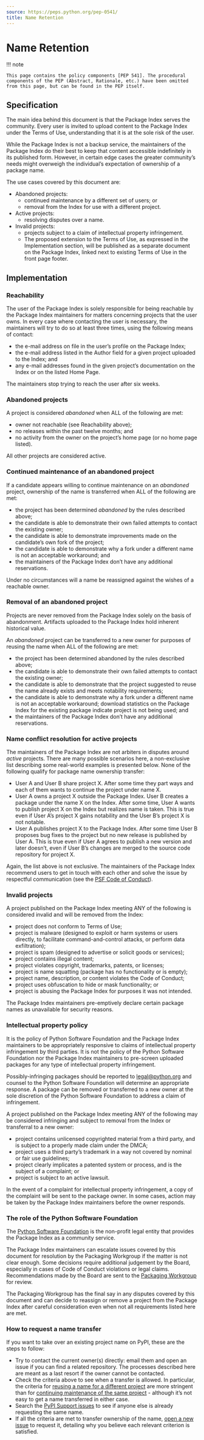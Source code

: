 ```yaml
---
source: https://peps.python.org/pep-0541/
title: Name Retention
---
```


# Name Retention

!!! note

    This page contains the policy components [PEP 541]. The procedural
    components of the PEP (Abstract, Rationale, etc.) have been omitted
    from this page, but can be found in the PEP itself.

[PEP 541]: https://peps.python.org/pep-0541/

## Specification

The main idea behind this document is that the Package Index serves the
community. Every user is invited to upload content to the Package Index under
the Terms of Use, understanding that it is at the sole risk of the user.

While the Package Index is not a backup service, the maintainers of the Package
Index do their best to keep that content accessible indefinitely in its
published form. However, in certain edge cases the greater community’s needs
might overweigh the individual’s expectation of ownership of a package name.

The use cases covered by this document are:

- Abandoned projects:
    - continued maintenance by a different set of users; or
    - removal from the Index for use with a different project.
- Active projects:
    - resolving disputes over a name.
- Invalid projects:
    - projects subject to a claim of intellectual property infringement.
    - The proposed extension to the Terms of Use, as expressed in the
      Implementation section, will be published as a separate document on the
      Package Index, linked next to existing Terms of Use in the front page
      footer.

## Implementation

### Reachability

The user of the Package Index is solely responsible for being reachable by the
Package Index maintainers for matters concerning projects that the user owns. In
every case where contacting the user is necessary, the maintainers will try to
do so at least three times, using the following means of contact:

- the e-mail address on file in the user’s profile on the Package Index;
- the e-mail address listed in the Author field for a given project uploaded to
  the Index; and
- any e-mail addresses found in the given project’s documentation on the Index
  or on the listed Home Page.

The maintainers stop trying to reach the user after six weeks.

### Abandoned projects

A project is considered _abandoned_ when ALL of the following are met:

- owner not reachable (see Reachability above);
- no releases within the past twelve months; and
- no activity from the owner on the project’s home page (or no home page
  listed).

All other projects are considered active.

### Continued maintenance of an abandoned project

If a candidate appears willing to continue maintenance on an _abandoned_
project, ownership of the name is transferred when ALL of the following are met:

- the project has been determined _abandoned_ by the rules described above;
- the candidate is able to demonstrate their own failed attempts to contact the
  existing owner;
- the candidate is able to demonstrate improvements made on the candidate’s own
  fork of the project;
- the candidate is able to demonstrate why a fork under a different name is not
  an acceptable workaround; and
- the maintainers of the Package Index don’t have any additional reservations.

Under no circumstances will a name be reassigned against the wishes of a
reachable owner.

### Removal of an abandoned project

Projects are never removed from the Package Index solely on the basis of
abandonment. Artifacts uploaded to the Package Index hold inherent historical
value.

An _abandoned_ project can be transferred to a new owner for purposes of reusing
the name when ALL of the following are met:

- the project has been determined abandoned by the rules described above;
- the candidate is able to demonstrate their own failed attempts to contact the
  existing owner;
- the candidate is able to demonstrate that the project suggested to reuse the
  name already exists and meets notability requirements;
- the candidate is able to demonstrate why a fork under a different name is not
  an acceptable workaround; download statistics on the Package Index for the
  existing package indicate project is not being used; and
- the maintainers of the Package Index don’t have any additional reservations.

### Name conflict resolution for active projects

The maintainers of the Package Index are not arbiters in disputes around
_active_ projects. There are many possible scenarios here, a non-exclusive list
describing some real-world examples is presented below. None of the following
qualify for package name ownership transfer:

- User A and User B share project X. After some time they part ways and each of
  them wants to continue the project under name X.
- User A owns a project X outside the Package Index. User B creates a package
  under the name X on the Index. After some time, User A wants to publish
  project X on the Index but realizes name is taken. This is true even if User
  A’s project X gains notability and the User B’s project X is not notable.
- User A publishes project X to the Package Index. After some time User B
  proposes bug fixes to the project but no new release is published by User A.
  This is true even if User A agrees to publish a new version and later doesn’t,
  even if User B’s changes are merged to the source code repository for project
  X.

Again, the list above is not exclusive. The maintainers of the Package Index
recommend users to get in touch with each other and solve the issue by
respectful communication (see the [PSF Code of Conduct]).

[PSF Code of Conduct]: ../python.org/code-of-conduct/index.md

### Invalid projects

A project published on the Package Index meeting ANY of the following is
considered invalid and will be removed from the Index:

- project does not conform to Terms of Use;
- project is malware (designed to exploit or harm systems or users directly, to
  facilitate command-and-control attacks, or perform data exfiltration);
- project is spam (designed to advertise or solicit goods or services);
- project contains illegal content;
- project violates copyright, trademarks, patents, or licenses;
- project is name squatting (package has no functionality or is empty);
- project name, description, or content violates the Code of Conduct;
- project uses obfuscation to hide or mask functionality; or
- project is abusing the Package Index for purposes it was not intended.

The Package Index maintainers pre-emptively declare certain package names as
unavailable for security reasons.

### Intellectual property policy

It is the policy of Python Software Foundation and the Package Index maintainers
to be appropriately responsive to claims of intellectual property infringement
by third parties. It is not the policy of the Python Software Foundation nor the
Package Index maintainers to pre-screen uploaded packages for any type of
intellectual property infringement.

Possibly-infringing packages should be reported to [legal@python.org] and
counsel to the Python Software Foundation will determine an appropriate
response. A package can be removed or transferred to a new owner at the sole
discretion of the Python Software Foundation to address a claim of infringement.

[legal@python.org]: mailto:legal@python.org

A project published on the Package Index meeting ANY of the following may be
considered infringing and subject to removal from the Index or transferral to a
new owner:

- project contains unlicensed copyrighted material from a third party, and is
  subject to a properly made claim under the DMCA;
- project uses a third party’s trademark in a way not covered by nominal or fair
  use guidelines;
- project clearly implicates a patented system or process, and is the subject of
  a complaint; or
- project is subject to an active lawsuit.

In the event of a complaint for intellectual property infringement, a copy of
the complaint will be sent to the package owner. In some cases, action may be
taken by the Package Index maintainers before the owner responds.

### The role of the Python Software Foundation

The [Python Software Foundation] is the non-profit legal entity that provides
the Package Index as a community service.

[Python Software Foundation]: https://www.python.org/psf/

The Package Index maintainers can escalate issues covered by this document for
resolution by the Packaging Workgroup if the matter is not clear enough. Some
decisions require additional judgement by the Board, especially in cases of Code
of Conduct violations or legal claims. Recommendations made by the Board are
sent to the [Packaging Workgroup] for review.

[Packaging Workgroup]: https://wiki.python.org/psf/PackagingWG/

The Packaging Workgroup has the final say in any disputes covered by this
document and can decide to reassign or remove a project from the Package Index
after careful consideration even when not all requirements listed here are met.

### How to request a name transfer

If you want to take over an existing project name on PyPI, these are the steps
to follow:

- Try to contact the current owner(s) directly: email them and open an issue if
  you can find a related repository. The processes described here are meant as a
  last resort if the owner cannot be contacted.
- Check the criteria above to see when a transfer is allowed. In particular, the
  criteria for [reusing a name for a different project] are more stringent than
  for [continuing maintenance of the same project] - although it’s not easy to
  get a name transferred in either case.
- Search the [PyPI Support issues] to see if anyone else is already requesting
  the same name.
- If all the criteria are met to transfer ownership of the name,
  [open a new issue] to request it, detailing why you believe each relevant
  criterion is satisfied.

[reusing a name for a different project]: #removal-of-an-abandoned-project
[continuing maintenance of the same project]: #continued-maintenance-of-an-abandoned-project
[PyPI Support issues]: https://github.com/pypa/pypi-support/issues
[open a new issue]: https://github.com/pypa/pypi-support/issues/new?labels=PEP+541&template=pep541-request.yml&title=PEP+541+Request%3A+PROJECT_NAME
